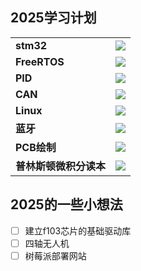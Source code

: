 ## 2025学习计划

|                        |                                       |
|------------------------|---------------------------------------|
| **stm32**              |  ![](https://geps.dev/progress/90)    |
| **FreeRTOS**           |  ![](https://geps.dev/progress/50)    |
| **PID**                |  ![](https://geps.dev/progress/40)    |
| **CAN**                |  ![](https://geps.dev/progress/70)    |
| **Linux**              |  ![](https://geps.dev/progress/0)    |
| **蓝牙**               |  ![](https://geps.dev/progress/0)    |
| **PCB绘制**            |  ![](https://geps.dev/progress/20)    |
| **普林斯顿微积分读本** | ![](https://geps.dev/progress/0)     |

## 2025的一些小想法

- [ ] 建立f103芯片的基础驱动库
- [ ] 四轴无人机
- [ ] 树莓派部署网站
